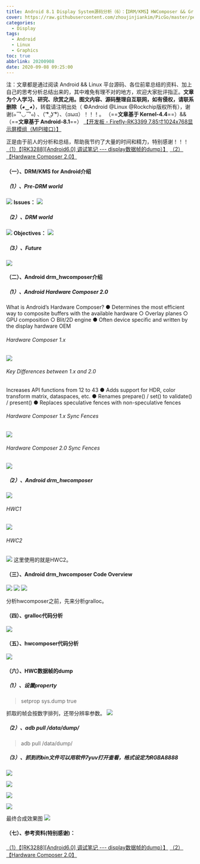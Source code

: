 ```yaml
---
title: Android 8.1 Display System源码分析（6）：【DRM/KMS】HWComposer && Gralloc 分析（RK3399）
cover: https://raw.githubusercontent.com/zhoujinjiankim/PicGo/master/personal.website/post.cover.pictures.00015.jpg
categories: 
  - Display
tags:
  - Android
  - Linux
  - Graphics
toc: true
abbrlink: 20200908
date: 2020-09-08 09:25:00
---
```



注：文章都是通过阅读 Android  && Linux 平台源码、各位前辈总结的资料、加上自己的思考分析总结出来的，其中难免有理不对的地方，欢迎大家批评指正。**文章为个人学习、研究、欣赏之用。图文内容、源码整理自互联网，如有侵权，请联系删除（◕‿◕）**，转载请注明出处（ ©Android @Linux @Rockchip版权所有），谢谢(๑乛◡乛๑) 、（ ͡° ͜ʖ ͡°）、（ಡωಡ）！！！。
（==**文章基于 Kernel-4.4**==）&&（==**文章基于 Android-8.1**==）
[【开发板 - Firefly-RK3399 7.85寸1024x768显示屏模组（MIPI接口）】](http://wiki.t-firefly.com/zh_CN/Firefly-RK3399/compile_android8.1_firmware.html#)

正是由于前人的分析和总结，帮助我节约了大量的时间和精力，特别感谢！！！
[（1）【[RK3288][Android6.0] 调试笔记 --- display数据帧的dump）】](https://blog.csdn.net/kris_fei/article/details/75278854) 
[（2）【Hardware Composer 2.0】](https://blog.linuxplumbersconf.org/2016/ocw/system/presentations/4185/original/LPC%20HWC%202.0%20&%20drm_hwcomposer%20.pdf) 

#### （一）、DRM/KMS for Android介绍
##### （1）、Pre-DRM world

![](https://raw.githubusercontent.com/zhoujinjiankim/PicGo/master/zjj.sys.display.8.1.drmkmsAndroid/DRM_KMS-android-pre-drm-world.png)
**Issues：**
![](https://raw.githubusercontent.com/zhoujinjiankim/PicGo/master/zjj.sys.display.8.1.drmkmsAndroid/DRM_KMS-android-pre-drm-world-Issues.png)
##### （2）、DRM world

![](https://raw.githubusercontent.com/zhoujinjiankim/PicGo/master/zjj.sys.display.8.1.drmkmsAndroid/DRM_KMS-android-drm-world.png)
**Objectives：**
![](https://raw.githubusercontent.com/zhoujinjiankim/PicGo/master/zjj.sys.display.8.1.drmkmsAndroid/DRM_KMS-android-drm-world-Objectives.png)

##### （3）、Future
![](https://raw.githubusercontent.com/zhoujinjiankim/PicGo/master/zjj.sys.display.8.1.drmkmsAndroid/DRM_KMS-android-drm-world-future.png)

#### （二）、Android drm_hwcomposer介绍
##### （1）、Android Hardware Composer 2.0
What is Android’s Hardware Composer?
● Determines the most efficient way to composite buffers with the available
hardware
○ Overlay planes
○ GPU composition
○ Blit/2D engine
● Often device specific and written by the display hardware OEM
###### Hardware Composer 1.x
![](https://raw.githubusercontent.com/zhoujinjiankim/PicGo/master/zjj.sys.display.8.1.drmkmsAndroid/Android-hardware-composer1.x.png)
###### Key Differences between 1.x and 2.0
Increases API functions from 12 to 43
● Adds support for HDR, color transform matrix, dataspaces, etc.
● Renames prepare() / set() to validate() / present()
● Replaces speculative fences with non-speculative fences
###### Hardware Composer 1.x Sync Fences
![](https://raw.githubusercontent.com/zhoujinjiankim/PicGo/master/zjj.sys.display.8.1.drmkmsAndroid/Android-hardware-composer1.x.Sync-Fences.png)
###### Hardware Composer 2.0 Sync Fences
![](https://raw.githubusercontent.com/zhoujinjiankim/PicGo/master/zjj.sys.display.8.1.drmkmsAndroid/Android-hardware-composer2.0.Sync-Fences.png)
##### （2）、Android drm_hwcomposer
![](https://raw.githubusercontent.com/zhoujinjiankim/PicGo/master/zjj.sys.display.8.1.drmkmsAndroid/DRM_KMS-android-drm-hwcomposer.png)
###### HWC1
![](https://raw.githubusercontent.com/zhoujinjiankim/PicGo/master/zjj.sys.display.8.1.drmkmsAndroid/DRM_KMS-android-drm-hwc1.png)
###### HWC2
![](https://raw.githubusercontent.com/zhoujinjiankim/PicGo/master/zjj.sys.display.8.1.drmkmsAndroid/DRM_KMS-android-drm-hwc2.png)
这里使用的就是HWC2。
#### （三）、Android drm_hwcomposer Code Overview
![](https://raw.githubusercontent.com/zhoujinjiankim/PicGo/master/zjj.sys.display.8.1.drmkmsAndroid/DRM_KMS-android-drm-hwc-code-overview1.png)
![](https://raw.githubusercontent.com/zhoujinjiankim/PicGo/master/zjj.sys.display.8.1.drmkmsAndroid/DRM_KMS-android-drm-hwc-code-overview2.png)
![](https://raw.githubusercontent.com/zhoujinjiankim/PicGo/master/zjj.sys.display.8.1.drmkmsAndroid/DRM_KMS-android-drm-hwc-code-overview3.png)

分析hwcomposer之前，先来分析gralloc。
#### （四）、gralloc代码分析

![](https://raw.githubusercontent.com/zhoujinjiankim/PicGo/master/zjj.sys.display.8.1.drmkmsAndroid/FireFly-Rk3399-DRM-KMS-drm_hwcomposer-gralloc.png)
#### （五）、hwcomposer代码分析
![](https://raw.githubusercontent.com/zhoujinjiankim/PicGo/master/zjj.sys.display.8.1.drmkmsAndroid/FireFly-Rk3399-DRM-KMS-drm_hwcomposer-hwcomposer.png)

#### （六）、HWC数据帧的dump
##### （1）、设置property
>setprop sys.dump true

抓取的帧会按数字排列，还带分辨率参数。
![](https://raw.githubusercontent.com/zhoujinjiankim/PicGo/master/zjj.sys.display.8.1.drmkmsAndroid/DRM_KMS-android-drm-hwcomposer-sys.dump.png)
##### （2）、adb pull /data/dump/
>adb pull /data/dump/

##### （3）、抓到的bin文件可以用软件7yuv打开查看，格式设定为RGBA8888


![](https://raw.githubusercontent.com/zhoujinjiankim/PicGo/master/zjj.sys.display.8.1.drmkmsAndroid/DRM_KMS-android-drm-hwcomposer-launcher.png)

![](https://raw.githubusercontent.com/zhoujinjiankim/PicGo/master/zjj.sys.display.8.1.drmkmsAndroid/DRM_KMS-android-drm-hwcomposer-navigationbar.png)

![](https://raw.githubusercontent.com/zhoujinjiankim/PicGo/master/zjj.sys.display.8.1.drmkmsAndroid/DRM_KMS-android-drm-hwcomposer-statusbar.png)


![](https://raw.githubusercontent.com/zhoujinjiankim/PicGo/master/zjj.sys.display.8.1.drmkmsAndroid/DRM_KMS-android-drm-hwcomposer-wallpaper.png)

最终合成效果图
![](https://raw.githubusercontent.com/zhoujinjiankim/PicGo/master/zjj.sys.display.8.1.drmkmsAndroid/DRM_KMS-android-drm-hwcomposer-display-all.png)


#### （七）、参考资料(特别感谢)：

[（1）【[RK3288][Android6.0] 调试笔记 --- display数据帧的dump）】](https://blog.csdn.net/kris_fei/article/details/75278854) 
[（2）【Hardware Composer 2.0】](https://blog.linuxplumbersconf.org/2016/ocw/system/presentations/4185/original/LPC%20HWC%202.0%20&%20drm_hwcomposer%20.pdf) 
